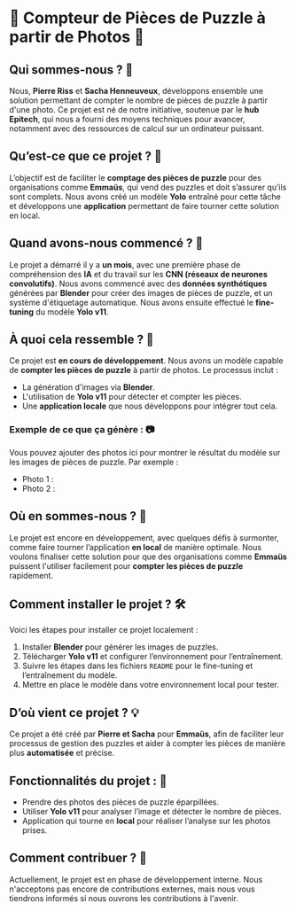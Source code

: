# 🧩 **Compteur de Pièces de Puzzle à partir de Photos** 📸

## Qui sommes-nous ? 👋
Nous, **Pierre Riss** et **Sacha Henneuveux**, développons ensemble une solution permettant de compter le nombre de pièces de puzzle à partir d'une photo. Ce projet est né de notre initiative, soutenue par le **hub Epitech**, qui nous a fourni des moyens techniques pour avancer, notamment avec des ressources de calcul sur un ordinateur puissant.

## Qu’est-ce que ce projet ? 🤔
L’objectif est de faciliter le **comptage des pièces de puzzle** pour des organisations comme **Emmaüs**, qui vend des puzzles et doit s’assurer qu’ils sont complets. Nous avons créé un modèle **Yolo** entraîné pour cette tâche et développons une **application** permettant de faire tourner cette solution en local.

## Quand avons-nous commencé ? 📅
Le projet a démarré il y a **un mois**, avec une première phase de compréhension des **IA** et du travail sur les **CNN (réseaux de neurones convolutifs)**. Nous avons commencé avec des **données synthétiques** générées par **Blender** pour créer des images de pièces de puzzle, et un système d'étiquetage automatique. Nous avons ensuite effectué le **fine-tuning** du modèle **Yolo v11**.

## À quoi cela ressemble ? 👀
Ce projet est **en cours de développement**. Nous avons un modèle capable de **compter les pièces de puzzle** à partir de photos. Le processus inclut :
- La génération d'images via **Blender**.
- L'utilisation de **Yolo v11** pour détecter et compter les pièces.
- Une **application locale** que nous développons pour intégrer tout cela.

### Exemple de ce que ça génère : 📷
Vous pouvez ajouter des photos ici pour montrer le résultat du modèle sur les images de pièces de puzzle. Par exemple :
- Photo 1 :
- Photo 2 : 

## Où en sommes-nous ? 🚀
Le projet est encore en développement, avec quelques défis à surmonter, comme faire tourner l’application **en local** de manière optimale. Nous voulons finaliser cette solution pour que des organisations comme **Emmaüs** puissent l'utiliser facilement pour **compter les pièces de puzzle** rapidement.

## Comment installer le projet ? 🛠️
Voici les étapes pour installer ce projet localement :
1. Installer **Blender** pour générer les images de puzzles.
2. Télécharger **Yolo v11** et configurer l’environnement pour l’entraînement.
3. Suivre les étapes dans les fichiers `README` pour le fine-tuning et l’entraînement du modèle.
4. Mettre en place le modèle dans votre environnement local pour tester.

## D’où vient ce projet ? 💡
Ce projet a été créé par **Pierre et Sacha** pour **Emmaüs**, afin de faciliter leur processus de gestion des puzzles et aider à compter les pièces de manière plus **automatisée** et précise.

## Fonctionnalités du projet : 📲
- Prendre des photos des pièces de puzzle éparpillées.
- Utiliser **Yolo v11** pour analyser l’image et détecter le nombre de pièces.
- Application qui tourne en **local** pour réaliser l’analyse sur les photos prises.

## Comment contribuer ? 🤝
Actuellement, le projet est en phase de développement interne. Nous n'acceptons pas encore de contributions externes, mais nous vous tiendrons informés si nous ouvrons les contributions à l'avenir.
